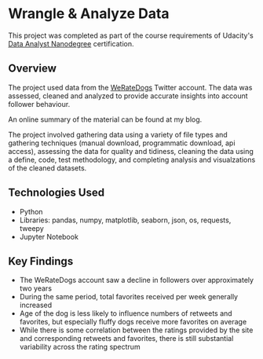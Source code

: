 # Wrangle & Analyze Data
This project was completed as part of the course requirements of Udacity's [Data Analyst Nanodegree](https://www.udacity.com/course/data-analyst-nanodegree--nd002) certification.

## Overview
The project used data from the [WeRateDogs](https://twitter.com/dog_rates) Twitter account. The data was assessed, cleaned and analyzed to provide accurate insights into account follower behaviour.

An online summary of the material can be found at my blog. 

The project involved gathering data using a variety of file types and gathering techniques (manual download, programmatic download, api access), assessing the data for quality and tidiness, cleaning the data using a define, code, test methodology, and completing analysis and visualzations of the cleaned datasets.

## Technologies Used
- Python 
- Libraries: pandas, numpy, matplotlib, seaborn, json, os, requests, tweepy
- Jupyter Notebook

## Key Findings
- The WeRateDogs account saw a decline in followers over approximately two years
- During the same period, total favorites received per week generally increased
- Age of the dog is less likely to influence numbers of retweets and favorites, but especially fluffy dogs receive more favorites on average
- While there is some correlation between the ratings provided by the site and corresponding retweets and favorites, there is still substantial variability across the rating spectrum
